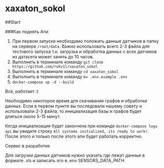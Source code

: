 # xaxaton_sokol


##Start

###Как поднять Апи

1. При первом запуске необходимо положить данные датчиков в папку на сервере `/root/data`. 
Важно использовать всего 2-3 файла для тестового запуска т.к. загрузка и обработка данных
с всех датчиков из датасета может занять до 10 часов.
2. Выполнить в терминале команду `git clone https://github.com/rokv1l/xaxaton_sokol`
3. Выполнить в терминале команду `cd xaxaton_sokol`
4. Выполнить в терминале команду `mv .env.example .env`
5. `docker-compose up -d --build`

Всё, работает :) 

Необходимо некоторое время для скачивания графов и обработки данных.
Если в первом пункте вы последовали нашему совету и использовали 2-3 файла, то инициализация
базы и графов будет длиться около 5-15 минут.

Когда инициализация будет закончена при команде `docker-compose logs api` вы увидите строку `All systems initialized, its ready to work!`.
После этого и только после этого апи будет работать корректно.

Сервис в разработке

Для загрузки данных датчиков нужно указать где лежат данные в  формате .xls и записать это в .env SENSORS_DATA_PATH

